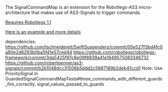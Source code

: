 The SignalCommandMap is an extension for the Robotlegs-AS3 micro-architecture that makes use of AS3-Signals to trigger commands.

[Requires Robotlegs 1.1](http://github.com/robotlegs/robotlegs-framework)

[Here is an example and more details](http://joelhooks.com/2010/02/14/robotlegs-as3-signals-and-the-signalcommandmap-example/)

dependencies:
https://github.com/tschneidereit/SwiftSuspenders/commit/05e527f3bd4fc0a80e2d6293b0ba5f41e57ced44
https://github.com/robotlegs/robotlegs-framework/commit/3da5425f97c8e09f8839a41e1849575083346732
https://github.com/robertpenner/as3-signals/commit/b2b1048dcc31506b5ddd2c5887189b2deb41ccd1
Note: Use PrioritySignal in GuardedSignalCommandMapTests#three_commands_with_different_guards_fire_correctly, signal_values_passed_to_guards